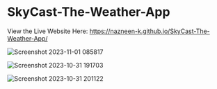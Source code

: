 # SkyCast-The-Weather-App

View the Live Website Here: https://nazneen-k.github.io/SkyCast-The-Weather-App/

![Screenshot 2023-11-01 085817](https://github.com/nazneen-k/SkyCast-The-Weather-App/assets/117660793/209f011b-53d5-4c65-83ee-5d605b4d2643)

![Screenshot 2023-10-31 191703](https://github.com/nazneen-k/SkyCast-The-Weather-App/assets/117660793/4a732a27-279d-4196-b7b8-c4c17bd626aa)

![Screenshot 2023-10-31 201122](https://github.com/nazneen-k/SkyCast-The-Weather-App/assets/117660793/7e60f2f2-51d4-4ecd-af97-52eab6f8aa44)

